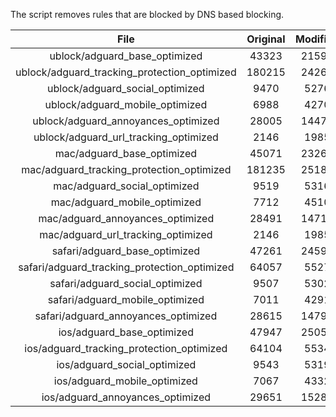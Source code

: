 The script removes rules that are blocked by DNS based blocking.


| File | Original | Modified |
|:----:|:-----:|:-----:|
| ublock/adguard_base_optimized | 43323 | 21590 |
| ublock/adguard_tracking_protection_optimized | 180215 | 24263 |
| ublock/adguard_social_optimized | 9470 | 5276 |
| ublock/adguard_mobile_optimized | 6988 | 4270 |
| ublock/adguard_annoyances_optimized | 28005 | 14479 |
| ublock/adguard_url_tracking_optimized | 2146 | 1985 |
| mac/adguard_base_optimized | 45071 | 23261 |
| mac/adguard_tracking_protection_optimized | 181235 | 25186 |
| mac/adguard_social_optimized | 9519 | 5316 |
| mac/adguard_mobile_optimized | 7712 | 4510 |
| mac/adguard_annoyances_optimized | 28491 | 14715 |
| mac/adguard_url_tracking_optimized | 2146 | 1985 |
| safari/adguard_base_optimized | 47261 | 24596 |
| safari/adguard_tracking_protection_optimized | 64057 | 5527 |
| safari/adguard_social_optimized | 9507 | 5302 |
| safari/adguard_mobile_optimized | 7011 | 4291 |
| safari/adguard_annoyances_optimized | 28615 | 14792 |
| ios/adguard_base_optimized | 47947 | 25054 |
| ios/adguard_tracking_protection_optimized | 64104 | 5534 |
| ios/adguard_social_optimized | 9543 | 5319 |
| ios/adguard_mobile_optimized | 7067 | 4332 |
| ios/adguard_annoyances_optimized | 29651 | 15288 |